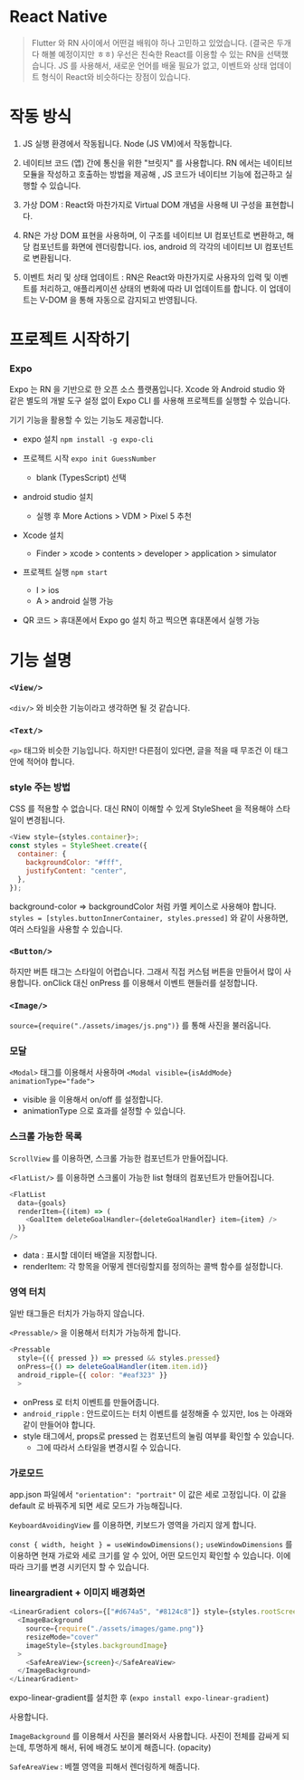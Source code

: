 # React Native

> Flutter 와 RN 사이에서 어떤걸 배워야 하나 고민하고 있었습니다.
> (결국은 두개 다 해볼 예정이지만 ㅎㅎ) 우선은 친숙한 React를 이용할 수 있는 RN을 선택했습니다.
> JS 를 사용해서, 새로운 언어를 배울 필요가 없고, 이벤트와 상태 업데이트 형식이 React와 비슷하다는 장점이 있습니다.

# 작동 방식

1. JS 실행 환경에서 작동됩니다. Node (JS VM)에서 작동합니다.

2. 네이티브 코드 (앱) 간에 통신을 위한 "브릿지" 를 사용합니다.
   RN 에서는 네이티브 모듈을 작성하고 호출하는 방법을 제공해 , JS 코드가 네이티브 기능에 접근하고 실행할 수 있습니다.

3. 가상 DOM : React와 마찬가지로 Virtual DOM 개념을 사용해 UI 구성을 표현합니다.

4. RN은 가상 DOM 표현을 사용하며, 이 구조를 네이티브 UI 컴포넌트로 변환하고, 해당 컴포넌트를 화면에 렌더링합니다.
   ios, android 의 각각의 네이티브 UI 컴포넌트로 변환됩니다.

5. 이벤트 처리 및 상태 업데이트 : RN은 React와 마찬가지로 사용자의 입력 및 이벤트를 처리하고, 애플리케이션 상태의 변화에 따라 UI 업데이트를 합니다. 이 업데이트는 V-DOM 을 통해 자동으로 감지되고 반영됩니다.

# 프로젝트 시작하기

### Expo

Expo 는 RN 을 기반으로 한 오픈 소스 플랫폼입니다.
Xcode 와 Android studio 와 같은 별도의 개발 도구 설정 없이 Expo CLI 를 사용해 프로젝트를 실행할 수 있습니다.

기기 기능을 활용할 수 있는 기능도 제공합니다.

- expo 설치
  `npm install -g expo-cli`

- 프로젝트 시작
  `expo init GuessNumber`

  - blank (TypesScript) 선택

- android studio 설치

  - 실행 후 More Actions > VDM > Pixel 5 추천

- Xcode 설치

  - Finder > xcode > contents > developer > application > simulator

- 프로젝트 실행
  `npm start`

  - I > ios
  - A > android 실행 가능

- QR 코드 > 휴대폰에서 Expo go 설치 하고 찍으면 휴대폰에서 실행 가능

# 기능 설명

### `<View/>`

`<div/>` 와 비슷한 기능이라고 생각하면 될 것 같습니다.

### `<Text/>`

`<p>` 태그와 비슷한 기능입니다.
하지만! 다른점이 있다면, 글을 적을 때 무조건 이 태그 안에 적어야 합니다.

### style 주는 방법

CSS 를 적용할 수 없습니다. 대신 RN이 이해할 수 있게 StyleSheet 을 적용해야 스타일이 변경됩니다.

```js
<View style={styles.container}>;
const styles = StyleSheet.create({
  container: {
    backgroundColor: "#fff",
    justifyContent: "center",
  },
});
```

background-color => backgroundColor 처럼 카멜 케이스로 사용해야 합니다.
`styles = [styles.buttonInnerContainer, styles.pressed]` 와 같이 사용하면, 여러 스타일을 사용할 수 있습니다.

### `<Button/>`

하지만 버튼 태그는 스타일이 어렵습니다. 그래서 직접 커스텀 버튼을 만들어서 많이 사용합니다.
onClick 대신 onPress 를 이용해서 이벤트 핸들러를 설정합니다.

### `<Image/>`

`source={require("./assets/images/js.png")}` 를 통해 사진을 불러옵니다.

### 모달

`<Modal>` 태그를 이용해서 사용하며
`<Modal visible={isAddMode} animationType="fade">`

- visible 을 이용해서 on/off 를 설정합니다.
- animationType 으로 효과를 설정할 수 있습니다.

### 스크롤 가능한 목록

`ScrollView` 를 이용하면, 스크롤 가능한 컴포넌트가 만들어집니다.

`<FlatList/>` 를 이용하면 스크롤이 가능한 list 형태의 컴포넌트가 만들어집니다.

```js
<FlatList
  data={goals}
  renderItem={(item) => (
    <GoalItem deleteGoalHandler={deleteGoalHandler} item={item} />
  )}
/>
```

- data : 표시할 데이터 배열을 지정합니다.
- renderItem: 각 항목을 어떻게 렌더링할지를 정의하는 콜백 함수를 설정합니다.

### 영역 터치

일반 태그들은 터치가 가능하지 않습니다.

`<Pressable/>` 을 이용해서 터치가 가능하게 합니다.

```js
<Pressable
  style={({ pressed }) => pressed && styles.pressed}
  onPress={() => deleteGoalHandler(item.item.id)}
  android_ripple={{ color: "#eaf323" }}
  >
```

- onPress 로 터치 이벤트를 만들어줍니다.
- `android_ripple` : 안드로이드는 터치 이벤트를 설정해줄 수 있지만, Ios 는 아래와 같이 만들어야 합니다.
- style 태그에서, props로 pressed 는 컴포넌트의 눌림 여부를 확인할 수 있습니다.
  - 그에 따라서 스타일을 변경시킬 수 있습니다.

### 가로모드

app.json 파일에서
`"orientation": "portrait"` 이 값은 세로 고정입니다.
이 값을 default 로 바꿔주게 되면 세로 모드가 가능해집니다.

`KeyboardAvoidingView` 를 이용하면, 키보드가 영역을 가리지 않게 합니다.

`const { width, height } = useWindowDimensions();`
`useWindowDimensions` 를 이용하면 현재 가로와 세로 크기를 알 수 있어, 어떤 모드인지 확인할 수 있습니다.
이에 따라 크기를 변경 시키던지 할 수 있습니다.

### lineargradient + 이미지 배경화면

```js
<LinearGradient colors={["#d674a5", "#8124c8"]} style={styles.rootScreen}>
  <ImageBackground
    source={require("./assets/images/game.png")}
    resizeMode="cover"
    imageStyle={styles.backgroundImage}
  >
    <SafeAreaView>{screen}</SafeAreaView>
  </ImageBackground>
</LinearGradient>
```

expo-linear-gradient를 설치한 후 (`expo install expo-linear-gradient`)

사용합니다.

`ImageBackground` 를 이용해서 사진을 불러와서 사용합니다. 사진이 전체를 감싸게 되는데, 투명하게 해서, 뒤에 배경도 보이게 해줍니다. (opacity)

`SafeAreaView` : 베젤 영역을 피해서 렌더링하게 해줍니다.
